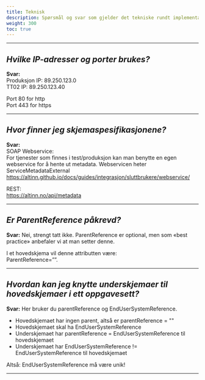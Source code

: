 ```yaml
---
title: Teknisk
description: Spørsmål og svar som gjelder det tekniske rundt implementasjon
weight: 300
toc: true
---
```


***
## _Hvilke IP-adresser og porter brukes?_

**Svar:**  
Produksjon IP: 89.250.123.0  
TT02 IP: 89.250.123.40
 
Port 80 for http  
Port 443 for https

***

## _Hvor finner jeg skjemaspesifikasjonene?_

**Svar:**  
SOAP Webservice:  
For tjenester som finnes i test/produksjon kan man benytte en egen webservice for å hente ut metadata. Webservicen heter ServiceMetadataExternal
https://altinn.github.io/docs/guides/integrasjon/sluttbrukere/webservice/

REST:  
https://altinn.no/api/metadata

***

## _Er ParentReference påkrevd?_

**Svar:** Nei, strengt tatt ikke. ParentReference er optional, men som «best practice» anbefaler vi at man setter denne.

I et hovedskjema vil denne attributten være:  
ParentReference=””.


***

## _Hvordan kan jeg knytte underskjemaer til hovedskjemaer i ett oppgavesett?_

**Svar:** Her bruker du parentReference og EndUserSystemReference.
 
- Hovedskjemaet har ingen parent, altså er parentReference = ""
- Hovedskjemaet skal ha EndUserSystemReference
- Underskjemaet har parentReference = EndUserSystemReference til hovedskjemaet
- Underskjemaet har EndUserSystemReference != EndUserSystemReference til hovedskjemaet
 
Altså: EndUserSystemReference må være unik!
***